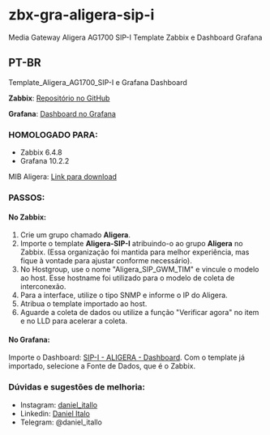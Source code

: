 # zbx-gra-aligera-sip-i

Media Gateway Aligera AG1700 SIP-I
Template Zabbix e Dashboard Grafana

## PT-BR
Template_Aligera_AG1700_SIP-I e Grafana Dashboard

**Zabbix**: [Repositório no GitHub](https://github.com/italodaniel/zbx-gra-aligera-sip-i)

**Grafana**: [Dashboard no Grafana](https://grafana.com/grafana/dashboards/20086-sip-i-tim-brasil/)

### HOMOLOGADO PARA:
- Zabbix 6.4.8
- Grafana 10.2.2

MIB Aligera: [Link para download](https://docs.aligera.com.br/images/b/b5/ALIGERA-MIB.mib)

### PASSOS:

#### No Zabbix:
1. Crie um grupo chamado **Aligera**.
2. Importe o template **Aligera-SIP-I** atribuindo-o ao grupo **Aligera** no Zabbix. (Essa organização foi mantida para melhor experiência, mas fique à vontade para ajustar conforme necessário).
3. No Hostgroup, use o nome "Aligera_SIP_GWM_TIM" e vincule o modelo ao host. Esse hostname foi utilizado para o modelo de coleta de interconexão.
4. Para a interface, utilize o tipo SNMP e informe o IP do Aligera.
5. Atribua o template importado ao host.
6. Aguarde a coleta de dados ou utilize a função "Verificar agora" no item e no LLD para acelerar a coleta.

#### No Grafana:
Importe o Dashboard: [SIP-I - ALIGERA - Dashboard](https://grafana.com/grafana/dashboards/20086-sip-i-tim-brasil/). Com o template já importado, selecione a Fonte de Dados, que é o Zabbix.

### Dúvidas e sugestões de melhoria:
- Instagram: [daniel_itallo](https://www.instagram.com/daniel_itallo)
- Linkedin: [Daniel Italo](https://www.linkedin.com/in/daniel-italo/)
- Telegram: @daniel_itallo
